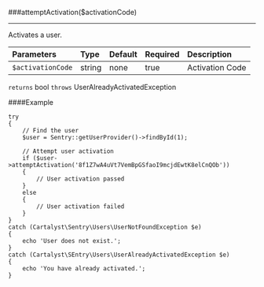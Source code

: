 <a id="attemptActivation"></a>
###attemptActivation($activationCode)

----------

Activates a user.

Parameters          | Type                | Default             | Required            | Description
:------------------ | :------------------ | :------------------ | :------------------ | :------------------
`$activationCode`   | string              | none                | true                | Activation Code

`returns` bool
`throws`  UserAlreadyActivatedException

####Example

	try
	{
		// Find the user
		$user = Sentry::getUserProvider()->findById(1);

		// Attempt user activation
		if ($user->attemptActivation('8f1Z7wA4uVt7VemBpGSfaoI9mcjdEwtK8elCnQOb'))
		{
			// User activation passed
		}
		else
		{
			// User activation failed
		}
	}
	catch (Cartalyst\Sentry\Users\UserNotFoundException $e)
	{
		echo 'User does not exist.';
	}
	catch (Cartalyst\SEntry\Users\UserAlreadyActivatedException $e)
	{
		echo 'You have already activated.';
	}
